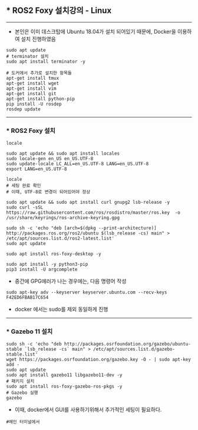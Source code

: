 ## * ROS2 Foxy 설치강의 - Linux

----------------------------

 - 본인은 이미 데스크탑에 Ubuntu 18.04가 설치 되어있기 때문에, Docker을 이용하여 설치 진행하였음

```
sudo apt update
# terminator 설치
sudo apt install terminator -y

# 도커에서 추가로 설치한 항목들
apt-get install tmux
apt-get install wget
apt-get install vim
apt-get install git
apt-get install python-pip
pip install -U rosdep
rosdep update
```

----------------------------
### * ROS2 Foxy 설치
```
locale

sudo apt update && sudo apt install locales
sudo locale-gen en_US en_US.UTF-8
sudo update-locale LC_ALL=en_US.UTF-8 LANG=en_US.UTF-8
export LANG=en_US.UTF-8

locale
# 세팅 완료 확인
# 이때, UTF-8로 변경이 되어있어야 정상

sudo apt update && sudo apt install curl gnupg2 lsb-release -y
sudo curl -sSL https://raw.githubusercontent.com/ros/rosdistro/master/ros.key  -o /usr/share/keyrings/ros-archive-keyring.gpg

sudo sh -c 'echo "deb [arch=$(dpkg --print-architecture)] http://packages.ros.org/ros2/ubuntu $(lsb_release -cs) main" > /etc/apt/sources.list.d/ros2-latest.list'
sudo apt update

sudo apt install ros-foxy-desktop -y

sudo apt install -y python3-pip
pip3 install -U argcomplete
```

 - 중간에 GPG에러가 나는 경우에는, 다음 명령어 작성
```
sudo apt-key adv --keyserver keyserver.ubuntu.com --recv-keys F42ED6FBAB17C654
```

 - docker 에서는 sudo를 제외 동일하게 진행

----------------------------
### * Gazebo 11 설치

```
sudo sh -c 'echo "deb http://packages.osrfoundation.org/gazebo/ubuntu-stable `lsb_release -cs` main" > /etc/apt/sources.list.d/gazebo-stable.list'
wget https://packages.osrfoundation.org/gazebo.key -O - | sudo apt-key add -
sudo apt update
sudo apt install gazebo11 libgazebo11-dev -y
# 패키지 설치
sudo apt install ros-foxy-gazebo-ros-pkgs -y
# Gazebo 실행
gazebo
```

 - 이때, docker에서 GUI를 사용하기위해서 추가적인 세팅이 필요하다.

```
#메인 터미널에서
```	
